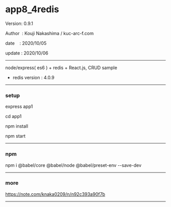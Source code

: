 ﻿# app8_4redis

 Version: 0.9.1

 Author  : Kouji Nakashima / kuc-arc-f.com

 date    : 2020/10/05

 update : 2020/10/06

***

node/express( es6 ) + redis + React.js, CRUD sample 

* redis version : 4.0.9

***
### setup
express app1

cd app1

npm install

npm start

***
### npm

npm i @babel/core @babel/node @babel/preset-env --save-dev

***
### more

https://note.com/knaka0209/n/n92c393a90f7b

***

